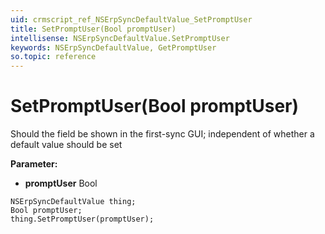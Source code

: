 ```yaml
---
uid: crmscript_ref_NSErpSyncDefaultValue_SetPromptUser
title: SetPromptUser(Bool promptUser)
intellisense: NSErpSyncDefaultValue.SetPromptUser
keywords: NSErpSyncDefaultValue, GetPromptUser
so.topic: reference
---
```


# SetPromptUser(Bool promptUser)

Should the field be shown in the first-sync GUI; independent of whether a default value should be set

**Parameter:** 
* **promptUser** Bool

```crmscript
NSErpSyncDefaultValue thing;
Bool promptUser;
thing.SetPromptUser(promptUser);
```

